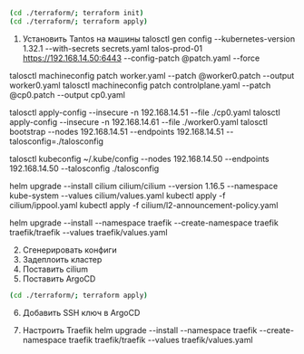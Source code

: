 

```bash
(cd ./terraform/; terraform init)
(cd ./terraform/; terraform apply)
```
1. Установить Tantos на машины
talosctl gen config --kubernetes-version 1.32.1 --with-secrets secrets.yaml talos-prod-01 https://192.168.14.50:6443 --config-patch @patch.yaml --force

talosctl machineconfig patch worker.yaml --patch @worker0.patch --output worker0.yaml
talosctl machineconfig patch controlplane.yaml --patch @cp0.patch --output cp0.yaml

talosctl apply-config --insecure -n 192.168.14.51 --file ./cp0.yaml
talosctl apply-config --insecure -n 192.168.14.61 --file ./worker0.yaml
talosctl bootstrap --nodes 192.168.14.51 --endpoints 192.168.14.51 --talosconfig=./talosconfig

talosctl kubeconfig ~/.kube/config --nodes 192.168.14.50 --endpoints 192.168.14.50 --talosconfig ./talosconfig

helm upgrade     --install     cilium     cilium/cilium     --version 1.16.5     --namespace kube-system     --values cilium/values.yaml
kubectl apply -f cilium/ippool.yaml
kubectl apply -f cilium/l2-announcement-policy.yaml

helm upgrade   --install   --namespace traefik   --create-namespace   traefik traefik/traefik   --values traefik/values.yaml

2. Сгенерировать конфиги
3. Задеплоить кластер
4. Поставить cilium
5. Поставить ArgoCD
```bash
(cd ./terraform/; terraform apply)
```
6. Добавить SSH ключ в ArgoCD

7. Настроить Traefik
    helm upgrade   --install   --namespace traefik   --create-namespace   traefik traefik/traefik   --values traefik/values.yaml